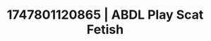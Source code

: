 ---
categories:
- Glory hole
- JOI (jerk off instructions)
- Unspoken desires
- Slow undress
- Enema fetish
image: /assets/images/1747801120865.jpg
layout: post
seo:
  description: Featured content with high-quality Scat Fetish, ABDL Play. HD images
    available.
  keywords: Scat Fetish, ABDL Play
  og_image: /assets/images/1747801120865.jpg
  schema_type: VisualArtwork
tags:
- ABDL Play
- '#1747801120865'
- Scat Fetish
title: 1747801120865 | ABDL Play Scat Fetish
---